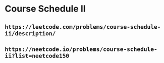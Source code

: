 # Course Schedule II

## `https://leetcode.com/problems/course-schedule-ii/description/`

## `https://neetcode.io/problems/course-schedule-ii?list=neetcode150`
